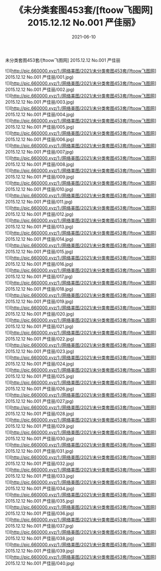 ﻿---
layout: post
title:  《未分类套图453套/[ftoow飞图网] 2015.12.12 No.001 严佳丽》
date:   2021-06-10
img: http://pic.660000.xyz/1:/网络美图/2021/未分类套图453套/[ftoow飞图网] 2015.12.12 No.001 严佳丽/000.jpg
categories: [美女, 清纯, 唯美]
---

未分类套图453套/[ftoow飞图网] 2015.12.12 No.001 严佳丽

 ![](http://pic.660000.xyz/1:/网络美图/2021/未分类套图453套/[ftoow飞图网] 2015.12.12 No.001 严佳丽/001.jpg) <br>![](http://pic.660000.xyz/1:/网络美图/2021/未分类套图453套/[ftoow飞图网] 2015.12.12 No.001 严佳丽/002.jpg) <br>![](http://pic.660000.xyz/1:/网络美图/2021/未分类套图453套/[ftoow飞图网] 2015.12.12 No.001 严佳丽/003.jpg) <br>![](http://pic.660000.xyz/1:/网络美图/2021/未分类套图453套/[ftoow飞图网] 2015.12.12 No.001 严佳丽/004.jpg) <br>![](http://pic.660000.xyz/1:/网络美图/2021/未分类套图453套/[ftoow飞图网] 2015.12.12 No.001 严佳丽/005.jpg) <br>![](http://pic.660000.xyz/1:/网络美图/2021/未分类套图453套/[ftoow飞图网] 2015.12.12 No.001 严佳丽/006.jpg) <br>![](http://pic.660000.xyz/1:/网络美图/2021/未分类套图453套/[ftoow飞图网] 2015.12.12 No.001 严佳丽/007.jpg) <br>![](http://pic.660000.xyz/1:/网络美图/2021/未分类套图453套/[ftoow飞图网] 2015.12.12 No.001 严佳丽/008.jpg) <br>![](http://pic.660000.xyz/1:/网络美图/2021/未分类套图453套/[ftoow飞图网] 2015.12.12 No.001 严佳丽/009.jpg) <br>![](http://pic.660000.xyz/1:/网络美图/2021/未分类套图453套/[ftoow飞图网] 2015.12.12 No.001 严佳丽/010.jpg) <br>![](http://pic.660000.xyz/1:/网络美图/2021/未分类套图453套/[ftoow飞图网] 2015.12.12 No.001 严佳丽/011.jpg) <br>![](http://pic.660000.xyz/1:/网络美图/2021/未分类套图453套/[ftoow飞图网] 2015.12.12 No.001 严佳丽/012.jpg) <br>![](http://pic.660000.xyz/1:/网络美图/2021/未分类套图453套/[ftoow飞图网] 2015.12.12 No.001 严佳丽/013.jpg) <br>![](http://pic.660000.xyz/1:/网络美图/2021/未分类套图453套/[ftoow飞图网] 2015.12.12 No.001 严佳丽/014.jpg) <br>![](http://pic.660000.xyz/1:/网络美图/2021/未分类套图453套/[ftoow飞图网] 2015.12.12 No.001 严佳丽/015.jpg) <br>![](http://pic.660000.xyz/1:/网络美图/2021/未分类套图453套/[ftoow飞图网] 2015.12.12 No.001 严佳丽/016.jpg) <br>![](http://pic.660000.xyz/1:/网络美图/2021/未分类套图453套/[ftoow飞图网] 2015.12.12 No.001 严佳丽/017.jpg) <br>![](http://pic.660000.xyz/1:/网络美图/2021/未分类套图453套/[ftoow飞图网] 2015.12.12 No.001 严佳丽/018.jpg) <br>![](http://pic.660000.xyz/1:/网络美图/2021/未分类套图453套/[ftoow飞图网] 2015.12.12 No.001 严佳丽/019.jpg) <br>![](http://pic.660000.xyz/1:/网络美图/2021/未分类套图453套/[ftoow飞图网] 2015.12.12 No.001 严佳丽/020.jpg) <br>![](http://pic.660000.xyz/1:/网络美图/2021/未分类套图453套/[ftoow飞图网] 2015.12.12 No.001 严佳丽/021.jpg) <br>![](http://pic.660000.xyz/1:/网络美图/2021/未分类套图453套/[ftoow飞图网] 2015.12.12 No.001 严佳丽/022.jpg) <br>![](http://pic.660000.xyz/1:/网络美图/2021/未分类套图453套/[ftoow飞图网] 2015.12.12 No.001 严佳丽/023.jpg) <br>![](http://pic.660000.xyz/1:/网络美图/2021/未分类套图453套/[ftoow飞图网] 2015.12.12 No.001 严佳丽/024.jpg) <br>![](http://pic.660000.xyz/1:/网络美图/2021/未分类套图453套/[ftoow飞图网] 2015.12.12 No.001 严佳丽/025.jpg) <br>![](http://pic.660000.xyz/1:/网络美图/2021/未分类套图453套/[ftoow飞图网] 2015.12.12 No.001 严佳丽/026.jpg) <br>![](http://pic.660000.xyz/1:/网络美图/2021/未分类套图453套/[ftoow飞图网] 2015.12.12 No.001 严佳丽/027.jpg) <br>![](http://pic.660000.xyz/1:/网络美图/2021/未分类套图453套/[ftoow飞图网] 2015.12.12 No.001 严佳丽/028.jpg) <br>![](http://pic.660000.xyz/1:/网络美图/2021/未分类套图453套/[ftoow飞图网] 2015.12.12 No.001 严佳丽/029.jpg) <br>![](http://pic.660000.xyz/1:/网络美图/2021/未分类套图453套/[ftoow飞图网] 2015.12.12 No.001 严佳丽/030.jpg) <br>![](http://pic.660000.xyz/1:/网络美图/2021/未分类套图453套/[ftoow飞图网] 2015.12.12 No.001 严佳丽/031.jpg) <br>![](http://pic.660000.xyz/1:/网络美图/2021/未分类套图453套/[ftoow飞图网] 2015.12.12 No.001 严佳丽/032.jpg) <br>![](http://pic.660000.xyz/1:/网络美图/2021/未分类套图453套/[ftoow飞图网] 2015.12.12 No.001 严佳丽/033.jpg) <br>![](http://pic.660000.xyz/1:/网络美图/2021/未分类套图453套/[ftoow飞图网] 2015.12.12 No.001 严佳丽/034.jpg) <br>![](http://pic.660000.xyz/1:/网络美图/2021/未分类套图453套/[ftoow飞图网] 2015.12.12 No.001 严佳丽/035.jpg) <br>![](http://pic.660000.xyz/1:/网络美图/2021/未分类套图453套/[ftoow飞图网] 2015.12.12 No.001 严佳丽/036.jpg) <br>![](http://pic.660000.xyz/1:/网络美图/2021/未分类套图453套/[ftoow飞图网] 2015.12.12 No.001 严佳丽/037.jpg) <br>![](http://pic.660000.xyz/1:/网络美图/2021/未分类套图453套/[ftoow飞图网] 2015.12.12 No.001 严佳丽/038.jpg) <br>![](http://pic.660000.xyz/1:/网络美图/2021/未分类套图453套/[ftoow飞图网] 2015.12.12 No.001 严佳丽/039.jpg) <br>![](http://pic.660000.xyz/1:/网络美图/2021/未分类套图453套/[ftoow飞图网] 2015.12.12 No.001 严佳丽/040.jpg) <br>